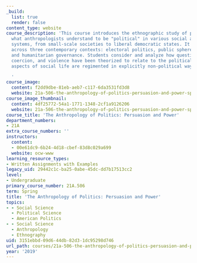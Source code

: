 ```yaml
---
_build:
  list: true
  render: false
content_type: website
course_description: 'This course introduces the ethnographic study of politics, i.e.,
  what anthropologists understand to be "political" in various social and economic
  systems, from small-scale societies to liberal democratic states. It examines politics
  across three contemporary contexts: electoral politics, public spheres, bureaucracies
  and humanitarian governance. Students consider and analyze how questions of authority,
  coercion, and violence have been theorized to relate to the political, and how some
  aspects of social life are regimented in explicitly non-political ways.

  '
course_image:
  content: f2dd9dbe-81eb-aeb7-c117-6da3531fd3d8
  website: 21a-506-the-anthropology-of-politics-persuasion-and-power-spring-2019
course_image_thumbnail:
  content: 4df25772-54a1-1771-1348-2cf1a9126206
  website: 21a-506-the-anthropology-of-politics-persuasion-and-power-spring-2019
course_title: 'The Anthropology of Politics: Persuasion and Power'
department_numbers:
- 21A
extra_course_numbers: ''
instructors:
  content:
  - 00e61dc9-6b24-4d18-cbef-83d8c029a699
  website: ocw-www
learning_resource_types:
- Written Assignments with Examples
legacy_uid: 29442c1c-ba25-0abe-45dc-dd7b17513cc2
level:
- Undergraduate
primary_course_number: 21A.506
term: Spring
title: 'The Anthropology of Politics: Persuasion and Power'
topics:
- - Social Science
  - Political Science
  - American Politics
- - Social Science
  - Anthropology
  - Ethnography
uid: 3151ebbd-09d6-44db-82d3-1dc95298d746
url_path: courses/21a-506-the-anthropology-of-politics-persuasion-and-power-spring-2019
year: '2019'
---
```

